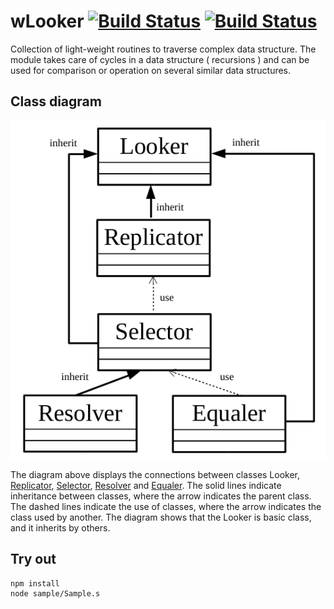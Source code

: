 
# wLooker  [![Build Status](https://travis-ci.org/Wandalen/wLooker.svg?branch=master)](https://travis-ci.org/Wandalen/wLooker) [![Build Status](https://ci.appveyor.com/api/projects/status/github/Wandalen/wlooker)](https://ci.appveyor.com/project/Wandalen/wlooker)

Collection of light-weight routines to traverse complex data structure. The module takes care of cycles in a data structure ( recursions ) and can be used for comparison or operation on several similar data structures.

## Class diagram

![ClassDiagram.png](./doc/images/ClassDiagram.png)

The diagram above displays the connections between classes Looker, [Replicator](https://github.com/Wandalen/wReplicator), [Selector](https://github.com/Wandalen/wSelector), [Resolver](https://github.com/Wandalen/wResolver) and [Equaler](https://github.com/Wandalen/wEqualer). The solid lines indicate inheritance between classes, where the arrow indicates the parent class. The dashed lines indicate the use of classes, where the arrow indicates the class used by another. The diagram shows that the Looker is basic class, and it inherits by others.

## Try out

```
npm install
node sample/Sample.s
```

